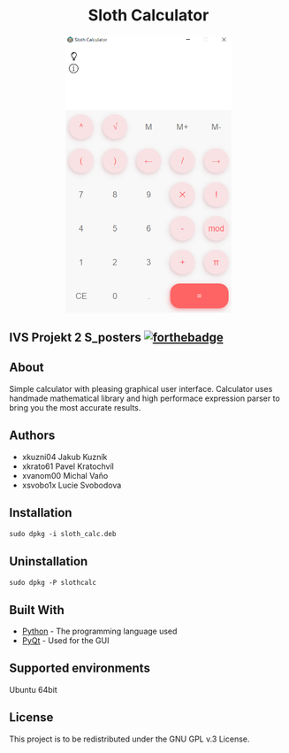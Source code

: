 <div align="center">
    <h1>Sloth Calculator</h1>
    <p>
    <img src="screenshot.png" width="300" height="auto">
    <br>
    </p>
</div>

## IVS Projekt 2 S_posters [![forthebadge](http://forthebadge.com/images/badges/built-with-love.svg)](http://forthebadge.com)

## About 
Simple calculator with pleasing graphical user interface.
Calculator uses handmade mathematical library and high performace expression parser to bring you the most accurate results.

Authors
------
- xkuzni04 Jakub Kuzník 
- xkrato61 Pavel Kratochvíl 
- xvanom00 Michal Vaňo
- xsvobo1x Lucie Svobodova


## Installation
```
sudo dpkg -i sloth_calc.deb
```

## Uninstallation
```
sudo dpkg -P slothcalc
```

## Built With

* [Python](https://www.python.org/) - The programming language used
* [PyQt](https://wiki.python.org/moin/PyQt) - Used for the GUI

Supported environments
---------
Ubuntu 64bit

License
-------
This project is to be redistributed under the GNU GPL v.3 License.
